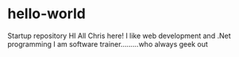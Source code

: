# hello-world
Startup repository
HI All
Chris here! I like web development and .Net programming
I am software trainer.........who always geek out 
